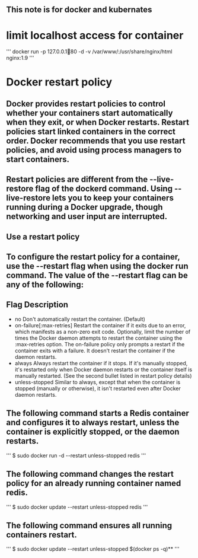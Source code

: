 ## This note is for docker and kubernates
##
# limit localhost access for container
'''
docker run -p 127.0.0.1:1234:80 -d -v /var/www/:/usr/share/nginx/html nginx:1.9
'''

# Docker restart policy
## Docker provides restart policies to control whether your containers start automatically when they exit, or when Docker restarts. Restart policies start linked containers in the correct order. Docker recommends that you use restart policies, and avoid using process managers to start containers.
## Restart policies are different from the --live-restore flag of the dockerd command. Using --live-restore lets you to keep your containers running during a Docker upgrade, though networking and user input are interrupted.
## Use a restart policy
## To configure the restart policy for a container, use the --restart flag when using the docker run command. The value of the --restart flag can be any of the following:
## Flag	Description
* no	Don't automatically restart the container. (Default)
* on-failure[:max-retries]	Restart the container if it exits due to an error, which manifests as a non-zero exit code. Optionally, limit the number of times the Docker daemon attempts to restart the container using the :max-retries option. The on-failure policy only prompts a restart if the container exits with a failure. It doesn't restart the container if the daemon restarts.
* always	Always restart the container if it stops. If it's manually stopped, it's restarted only when Docker daemon restarts or the container itself is manually restarted. (See the second bullet listed in restart policy details)
* unless-stopped	Similar to always, except that when the container is stopped (manually or otherwise), it isn't restarted even after Docker daemon restarts.
## The following command starts a Redis container and configures it to always restart, unless the container is explicitly stopped, or the daemon restarts.
'''
$ sudo docker run -d --restart unless-stopped redis
'''
## The following command changes the restart policy for an already running container named redis.
'''
$ sudo docker update --restart unless-stopped redis
'''
## The following command ensures all running containers restart.
'''
$ sudo docker update --restart unless-stopped $(docker ps -q)**
'''

